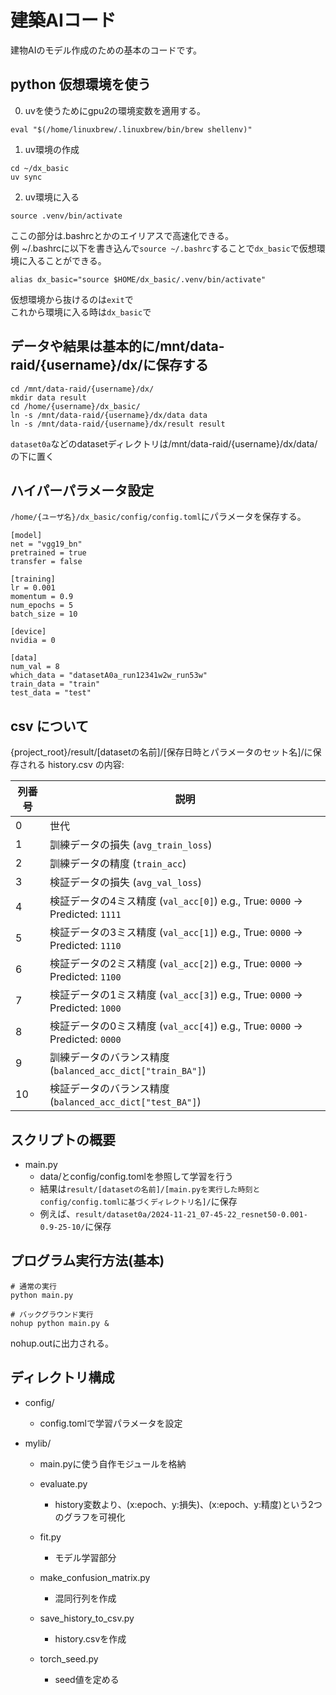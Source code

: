 # 建築AIコード
建物AIのモデル作成のための基本のコードです。

## python 仮想環境を使う

0. uvを使うためにgpu2の環境変数を適用する。
```
eval "$(/home/linuxbrew/.linuxbrew/bin/brew shellenv)"
```

1. uv環境の作成
```
cd ~/dx_basic
uv sync
```
2. uv環境に入る
```
source .venv/bin/activate
```
ここの部分は.bashrcとかのエイリアスで高速化できる。  
例 ~/.bashrcに以下を書き込んで`source ~/.bashrc`することで`dx_basic`で仮想環境に入ることができる。
```
alias dx_basic="source $HOME/dx_basic/.venv/bin/activate"
```
仮想環境から抜けるのは`exit`で    
これから環境に入る時は`dx_basic`で


## データや結果は基本的に/mnt/data-raid/{username}/dx/に保存する

```
cd /mnt/data-raid/{username}/dx/
mkdir data result
cd /home/{username}/dx_basic/
ln -s /mnt/data-raid/{username}/dx/data data
ln -s /mnt/data-raid/{username}/dx/result result
```


`dataset0a`などのdatasetディレクトリは/mnt/data-raid/{username}/dx/data/の下に置く

## ハイパーパラメータ設定
`/home/{ユーザ名}/dx_basic/config/config.toml`にパラメータを保存する。

```
[model]
net = "vgg19_bn"
pretrained = true
transfer = false

[training]
lr = 0.001
momentum = 0.9
num_epochs = 5
batch_size = 10

[device]
nvidia = 0

[data]
num_val = 8
which_data = "datasetA0a_run12341w2w_run53w"
train_data = "train"
test_data = "test"
```

## csv について
{project_root}/result/[datasetの名前]/[保存日時とパラメータのセット名]/に保存される history.csv の内容:

| 列番号 | 説明                                                                                     |
|--------|------------------------------------------------------------------------------------------|
| 0      | 世代                                                                                     |
| 1      | 訓練データの損失 (`avg_train_loss`)                                                      |
| 2      | 訓練データの精度 (`train_acc`)                                                           |
| 3      | 検証データの損失 (`avg_val_loss`)                                                        |
| 4      | 検証データの4ミス精度 (`val_acc[0]`) e.g., True: `0000` → Predicted: `1111`              |
| 5      | 検証データの3ミス精度 (`val_acc[1]`) e.g., True: `0000` → Predicted: `1110`              |
| 6      | 検証データの2ミス精度 (`val_acc[2]`) e.g., True: `0000` → Predicted: `1100`              |
| 7      | 検証データの1ミス精度 (`val_acc[3]`) e.g., True: `0000` → Predicted: `1000`              |
| 8      | 検証データの0ミス精度 (`val_acc[4]`) e.g., True: `0000` → Predicted: `0000`              |
| 9      | 訓練データのバランス精度 (`balanced_acc_dict["train_BA"]`)                               |
| 10     | 検証データのバランス精度 (`balanced_acc_dict["test_BA"]`)                                |


## スクリプトの概要
- main.py
    - data/とconfig/config.tomlを参照して学習を行う
    - 結果は`result/[datasetの名前]/[main.pyを実行した時刻とconfig/config.tomlに基づくディレクトリ名]/`に保存
    - 例えば、`result/dataset0a/2024-11-21_07-45-22_resnet50-0.001-0.9-25-10/`に保存

## プログラム実行方法(基本)
```
# 通常の実行
python main.py

# バックグラウンド実行
nohup python main.py &
```
nohup.outに出力される。


## ディレクトリ構成
- config/ 
    - config.tomlで学習パラメータを設定

- mylib/
    - main.pyに使う自作モジュールを格納

    - evaluate.py
        - history変数より、(x:epoch、y:損失)、(x:epoch、y:精度)という2つのグラフを可視化
    - fit.py
        - モデル学習部分
    - make_confusion_matrix.py
        - 混同行列を作成
    - save_history_to_csv.py
        - history.csvを作成
    - torch_seed.py
        - seed値を定める

